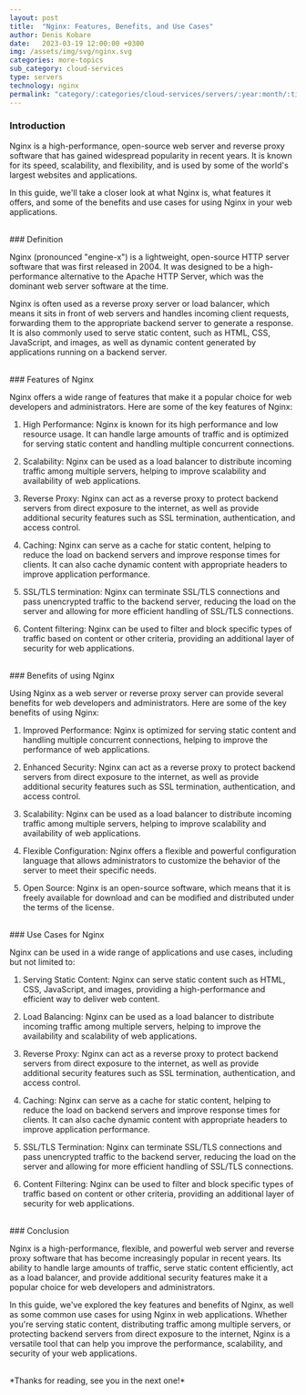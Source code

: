```yaml
---
layout: post
title:  "Nginx: Features, Benefits, and Use Cases"
author: Denis Kobare
date:   2023-03-19 12:00:00 +0300
img: /assets/img/svg/nginx.svg
categories: more-topics
sub_category: cloud-services
type: servers
technology: nginx
permalink: "category/:categories/cloud-services/servers/:year:month/:title"
---
```



### Introduction

Nginx is a high-performance, open-source web server and reverse proxy software 
that has gained widespread popularity in recent years. It is known for its speed, 
scalability, and flexibility, and is used by some of the world's largest websites 
and applications.

In this guide, we'll take a closer look at what Nginx is, what features it offers, 
and some of the benefits and use cases for using Nginx in your web applications.


<br>
### Definition

Nginx (pronounced "engine-x") is a lightweight, open-source HTTP server software 
that was first released in 2004. It was designed to be a high-performance alternative 
to the Apache HTTP Server, which was the dominant web server software at the time.

Nginx is often used as a reverse proxy server or load balancer, which means it 
sits in front of web servers and handles incoming client requests, forwarding 
them to the appropriate backend server to generate a response. It is also commonly 
used to serve static content, such as HTML, CSS, JavaScript, and images, as well 
as dynamic content generated by applications running on a backend server.


<br>
### Features of Nginx

Nginx offers a wide range of features that make it a popular choice for web 
developers and administrators. Here are some of the key features of Nginx:

1. High Performance: Nginx is known for its high performance and low resource usage. 
It can handle large amounts of traffic and is optimized for serving static content 
and handling multiple concurrent connections.

2. Scalability: Nginx can be used as a load balancer to distribute incoming traffic 
among multiple servers, helping to improve scalability and availability of web 
applications.

3. Reverse Proxy: Nginx can act as a reverse proxy to protect backend servers from 
direct exposure to the internet, as well as provide additional security features 
such as SSL termination, authentication, and access control.

4. Caching: Nginx can serve as a cache for static content, helping to reduce the 
load on backend servers and improve response times for clients. It can also cache 
dynamic content with appropriate headers to improve application performance.

5. SSL/TLS termination: Nginx can terminate SSL/TLS connections and pass unencrypted 
traffic to the backend server, reducing the load on the server and allowing for 
more efficient handling of SSL/TLS connections.

6. Content filtering: Nginx can be used to filter and block specific types of 
traffic based on content or other criteria, providing an additional layer of 
security for web applications.



<br>
### Benefits of using Nginx

Using Nginx as a web server or reverse proxy server can provide several benefits 
for web developers and administrators. Here are some of the key benefits of using Nginx:

1. Improved Performance: Nginx is optimized for serving static content and handling 
multiple concurrent connections, helping to improve the performance of web applications.

2. Enhanced Security: Nginx can act as a reverse proxy to protect backend servers 
from direct exposure to the internet, as well as provide additional security 
features such as SSL termination, authentication, and access control.

3. Scalability: Nginx can be used as a load balancer to distribute incoming 
traffic among multiple servers, helping to improve scalability and availability 
of web applications.

4. Flexible Configuration: Nginx offers a flexible and powerful configuration 
language that allows administrators to customize the behavior of the server to 
meet their specific needs.

5. Open Source: Nginx is an open-source software, which means that it is freely 
available for download and can be modified and distributed under the terms of the license.



<br>
### Use Cases for Nginx

Nginx can be used in a wide range of applications and use cases, including but not limited to:

1. Serving Static Content: Nginx can serve static content such as HTML, CSS, 
JavaScript, and images, providing a high-performance and efficient way to deliver web content.

2. Load Balancing: Nginx can be used as a load balancer to distribute incoming 
traffic among multiple servers, helping to improve the availability and scalability 
of web applications.

3. Reverse Proxy: Nginx can act as a reverse proxy to protect backend servers 
from direct exposure to the internet, as well as provide additional security 
features such as SSL termination, authentication, and access control.

4. Caching: Nginx can serve as a cache for static content, helping to reduce the 
load on backend servers and improve response times for clients. It can also cache 
dynamic content with appropriate headers to improve application performance.

5. SSL/TLS Termination: Nginx can terminate SSL/TLS connections and pass unencrypted 
traffic to the backend server, reducing the load on the server and allowing for 
more efficient handling of SSL/TLS connections.

6. Content Filtering: Nginx can be used to filter and block specific types of 
traffic based on content or other criteria, providing an additional layer of 
security for web applications.


<br>
### Conclusion

Nginx is a high-performance, flexible, and powerful web server and reverse proxy 
software that has become increasingly popular in recent years. Its ability to 
handle large amounts of traffic, serve static content efficiently, act as a load 
balancer, and provide additional security features make it a popular choice for 
web developers and administrators.

In this guide, we've explored the key features and benefits of Nginx, as well as 
some common use cases for using Nginx in web applications. Whether you're serving 
static content, distributing traffic among multiple servers, or protecting backend 
servers from direct exposure to the internet, Nginx is a versatile tool that can 
help you improve the performance, scalability, and security of your web applications.


<br>
*Thanks for reading, see you in the next one!*
